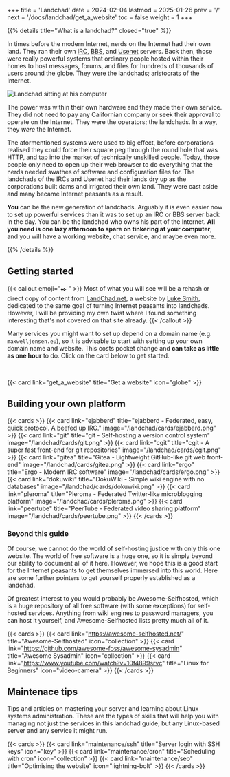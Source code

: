 +++
title = 'Landchad'
date = 2024-02-04
lastmod = 2025-01-26
prev = '/'
next = '/docs/landchad/get_a_website'
toc = false
weight = 1
+++

{{% details title="What is a landchad?" closed="true" %}}

In times before the modern Internet, nerds on the Internet had their own land.
They ran their own [IRC](https://en.wikipedia.org/wiki/Internet_Relay_Chat),
[BBS](https://en.wikipedia.org/wiki/Bulletin_board_system), and
[Usenet](https://en.wikipedia.org/wiki/Usenet) servers. Back then, those were
really powerful systems that ordinary people hosted within their homes to host
messages, forums, and files for hundreds of thousands of users around the
globe. They were the landchads; aristocrats of the Internet.

![Landchad sitting at his computer](/frontpage_gigachad.webp)

The power was within their own hardware and they made their own service. They
did not need to pay any Californian company or seek their approval to operate
on the Internet. They were the operators; the landchads. In a way, they *were*
the Internet.

The aformentioned systems were used to big effect, before corporations realised
they could force their square peg through the round hole that was HTTP, and tap
into the market of technically unskilled people. Today, those people only need
to open up their web browser to do everything that the nerds needed swathes of
software and configuration files for. The landchads of the IRCs and Usenet had
their lands dry up as the corporations built dams and irrigated their own land.
They were cast aside and many became Internet peasants as a result.

**You** can be the new generation of landchads. Arguably it is even easier now
to set up powerful services than it was to set up an IRC or BBS server back in
the day. You can be the landchad who owns his part of the Internet. **All you
need is one lazy afternoon to spare on tinkering at your computer**, and you
will have a working website, chat service, and maybe even more.

{{% /details %}}

## Getting started

{{< callout emoji="✒️ " >}}
Most of what you will see will be a rehash or direct copy of content from
[LandChad.net](https://landchad.net/), a website by [Luke
Smith](https://lukesmith.xyz/), dedicated to the same goal of turning Internet
peasants into landchads. However, I will be providing my own twist where I
found something interesting that's not covered on that site already.
{{< /callout >}}

Many services you might want to set up depend on a domain name (e.g.
`maxwelljensen.eu`), so it is advisable to start with setting up your own domain
name and website. This costs pocket change and **can take as little as one
hour** to do. Click on the card below to get started.

<br>

{{< card link="get_a_website" title="Get a website" icon="globe" >}}

## Building your own platform

{{< cards >}}
  {{< card link="ejabberd" title="ejabberd - Federated, easy, quick protocol. A beefed up IRC." image="/landchad/cards/ejabberd.png" >}}
  {{< card link="git" title="git - Self-hosting a version control system" image="/landchad/cards/git.png" >}}
  {{< card link="cgit" title="cgit - A super fast front-end for git repositories" image="/landchad/cards/cgit.png" >}}
  {{< card link="gitea" title="Gitea - Lightweight GitHub-like git web front-end" image="/landchad/cards/gitea.png" >}}
  {{< card link="ergo" title="Ergo - Modern IRC software" image="/landchad/cards/ergo.png" >}}
  {{< card link="dokuwiki" title="DokuWiki - Simple wiki engine with no databases" image="/landchad/cards/dokuwiki.png" >}}
  {{< card link="pleroma" title="Pleroma - Federated Twitter-like microblogging platform" image="/landchad/cards/pleroma.png" >}}
  {{< card link="peertube" title="PeerTube - Federated video sharing platform" image="/landchad/cards/peertube.png" >}}
{{< /cards >}}

### Beyond this guide

Of course, we cannot do the world of self-hosting justice with only this one
website. The world of free software is a huge one, so it is simply beyond our
ability to document all of it here. However, we hope this is a good start for
the Internet peasants to get themselves immersed into this world. Here are some
further pointers to get yourself properly established as a landchad.

Of greatest interest to you would probably be Awesome-Selfhosted, which is a
huge repository of all free software (with some exceptions) for self-hosted
services. Anything from wiki engines to password managers, you can host it
yourself, and Awesome-Selfhosted lists pretty much all of it.

{{< cards >}}
  {{< card link="https://awesome-selfhosted.net/" title="Awesome-Selfhosted" icon="collection" >}}
  {{< card link="https://github.com/awesome-foss/awesome-sysadmin" title="Awesome Sysadmin" icon="collection" >}}
  {{< card link="https://www.youtube.com/watch?v=10f4899srvc" title="Linux for Beginners" icon="video-camera" >}}
{{< /cards >}}

## Maintenace tips

Tips and articles on mastering your server and learning about Linux systems
administration. These are the types of skills that will help you with managing
not just the services in this landchad guide, but any Linux-based server and
any service it might run.

{{< cards >}}
  {{< card link="maintenance/ssh" title="Server login with SSH keys" icon="key" >}}
  {{< card link="maintenance/cron" title="Scheduling with cron" icon="collection" >}}
  {{< card link="maintenance/seo" title="Optimising the website" icon="lightning-bolt" >}}
{{< /cards >}}

